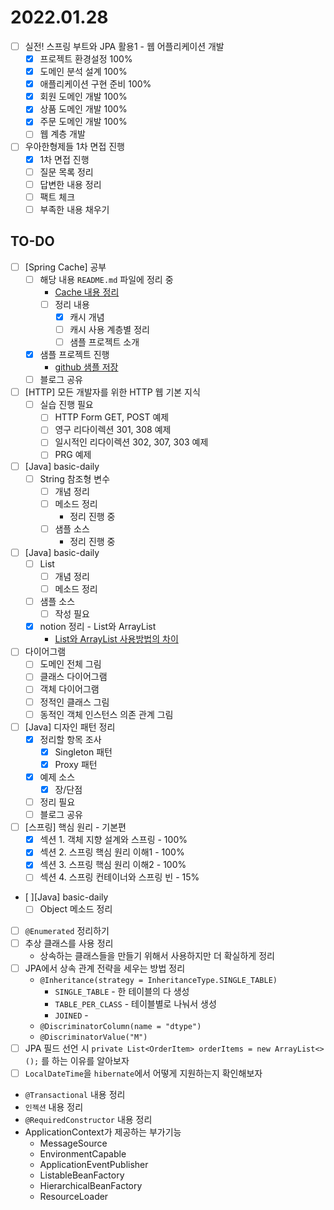 # 2022.01.28

- [ ] 실전! 스프링 부트와 JPA 활용1 - 웹 어플리케이션 개발
	- [x] 프로젝트 환경설정 100%
	- [x] 도메인 분석 설계 100%
	- [x] 애플리케이션 구현 준비 100%
	- [x] 회원 도메인 개발 100%
	- [x] 상품 도메인 개발 100%
	- [x] 주문 도메인 개발 100%
	- [ ] 웹 계층 개발
- [ ] 우아한형제들 1차 면접 진행
	- [x] 1차 면접 진행
	- [ ] 질문 목록 정리
	- [ ] 답변한 내용 정리
	- [ ] 팩트 체크
	- [ ] 부족한 내용 채우기

## TO-DO

-	[ ] [Spring Cache] 공부
	-	[ ] 해당 내용 `README.md` 파일에 정리 중
		-	[Cache 내용 정리](https://github.com/codeleesh/study-code/blob/main/spring-boot-cache/README.md)
		-	[ ] 정리 내용
			-	[x] 캐시 개념
			-	[ ] 캐시 사용 계층별 정리
			-	[ ] 샘플 프로젝트 소개
	-	[x] 샘플 프로젝트 진행
		-	[github 샘플 저장](https://github.com/codeleesh/study-code/tree/main/spring-boot-cache)
	-	[ ] 블로그 공유
- [ ] [HTTP] 모든 개발자를 위한 HTTP 웹 기본 지식
	- [ ] 실습 진행 필요
		- [ ] HTTP Form GET, POST 예제
		- [ ] 영구 리다이렉션 301, 308 예제
		- [ ] 일시적인 리다이렉션 302, 307, 303 예제
		- [ ] PRG 예제
- [ ] [Java] basic-daily
	- [ ] String 참조형 변수
		- [ ] 개념 정리
		- [ ] 메소드 정리
			- 정리 진행 중
		- [ ] 샘플 소스
			- 정리 진행 중
- [ ] [Java] basic-daily
	- [ ] List
		- [ ] 개념 정리
		- [ ] 메소드 정리
	- [ ] 샘플 소스
		- [ ] 작성 필요
	- [x] notion 정리 - List와 ArrayList
		- [List와 ArrayList 사용방법의 차이](https://codeleesh.notion.site/List-ArrayList-62d090443f594aabbc4a6ea0048cb4b4)
- [ ] 다이어그램
	- [ ] 도메인 전체 그림
	- [ ] 클래스 다이어그램
	- [ ] 객체 다이어그램
	- [ ] 정적인 클래스 그림
	- [ ] 동적인 객체 인스턴스 의존 관계 그림
- [ ] [Java] 디자인 패턴 정리
	- [x] 정리할 항목 조사
		- [x] Singleton 패턴
		- [x] Proxy 패턴
	- [x] 예제 소스
		- [x] 장/단점
	- [ ] 정리 필요
	- [ ] 블로그 공유
- [ ] [스프링] 핵심 원리 - 기본편
	- [x] 섹션 1. 객체 지향 설계와 스프링 - 100%
	- [x] 섹션 2. 스프링 핵심 원리 이해1 - 100%
	- [x] 섹션 3. 스프링 핵심 원리 이해2 - 100%
	- [ ] 섹션 4. 스프링 컨테이너와 스프링 빈 - 15%
- [ ][Java] basic-daily
	- [ ] Object 메소드 정리
- [ ] `@Enumerated` 정리하기
- [ ] 추상 클래스를 사용 정리
  - 상속하는 클래스들을 만들기 위해서 사용하지만 더 확실하게 정리
- [ ] JPA에서 상속 관계 전략을 세우는 방법 정리
  - `@Inheritance(strategy = InheritanceType.SINGLE_TABLE)`
    - `SINGLE_TABLE` - 한 테이블의 다 생성
    - `TABLE_PER_CLASS` - 테이블별로 나눠서 생성
    - `JOINED` -
  - `@DiscriminatorColumn(name = "dtype")`
  - `@DiscriminatorValue("M")`
- [ ] JPA 필드 선언 시 `private List<OrderItem> orderItems = new ArrayList<>();` 를 하는 이유를 알아보자
- [ ] `LocalDateTime`을 `hibernate`에서 어떻게 지원하는지 확인해보자
- `@Transactional` 내용 정리
- `인젝션` 내용 정리
- `@RequiredConstructor` 내용 정리
- ApplicationContext가 제공하는 부가기능
	- MessageSource
	- EnvironmentCapable
	- ApplicationEventPublisher
	- ListableBeanFactory
	- HierarchicalBeanFactory
	- ResourceLoader

